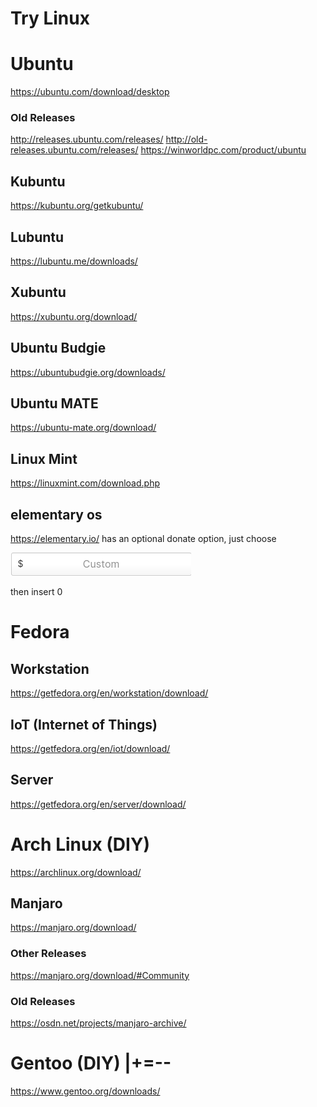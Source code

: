 # Try Linux



# Ubuntu
https://ubuntu.com/download/desktop
### Old Releases
http://releases.ubuntu.com/releases/
http://old-releases.ubuntu.com/releases/
https://winworldpc.com/product/ubuntu
## Kubuntu 
https://kubuntu.org/getkubuntu/
## Lubuntu
https://lubuntu.me/downloads/
## Xubuntu
https://xubuntu.org/download/
## Ubuntu Budgie
https://ubuntubudgie.org/downloads/
## Ubuntu MATE
https://ubuntu-mate.org/download/
## Linux Mint
https://linuxmint.com/download.php
## elementary os
https://elementary.io/ has an optional donate option, just choose

![Elementary Custom Donate](assets/elementarycustomdonate.png)

then insert 0

# Fedora
## Workstation 
https://getfedora.org/en/workstation/download/
## IoT (Internet of Things) ## 
https://getfedora.org/en/iot/download/
## Server
https://getfedora.org/en/server/download/

# Arch Linux (DIY)
https://archlinux.org/download/
## Manjaro
https://manjaro.org/download/
### Other Releases
https://manjaro.org/download/#Community
### Old Releases
https://osdn.net/projects/manjaro-archive/

# Gentoo (DIY) |+=--
https://www.gentoo.org/downloads/
